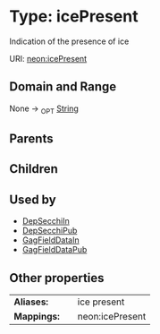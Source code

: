 
# Type: icePresent


Indication of the presence of ice

URI: [neon:icePresent](https://data.neonscience.org/icePresent)


## Domain and Range

None ->  <sub>OPT</sub> [String](types/String.md)

## Parents


## Children


## Used by

 * [DepSecchiIn](DepSecchiIn.md)
 * [DepSecchiPub](DepSecchiPub.md)
 * [GagFieldDataIn](GagFieldDataIn.md)
 * [GagFieldDataPub](GagFieldDataPub.md)

## Other properties

|  |  |  |
| --- | --- | --- |
| **Aliases:** | | ice present |
| **Mappings:** | | neon:icePresent |

